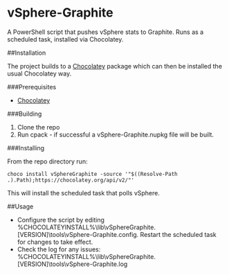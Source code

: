 vSphere-Graphite
================

A PowerShell script that pushes vSphere stats to Graphite. Runs as a scheduled task, installed via Chocolatey.

##Installation

The project builds to a [Chocolatey](https://chocolatey.org/) package which can then be installed the usual Chocolatey way.

###Prerequisites

* [Chocolatey](https://chocolatey.org/)

###Building

1. Clone the repo
2. Run cpack - if successful a vSphere-Graphite.nupkg file will be built.

###Installing

From the repo directory run:

    choco install vSphereGraphite -source '"$((Resolve-Path .).Path);https://chocolatey.org/api/v2/"'

This will install the scheduled task that polls vSphere.

##Usage

* Configure the script by editing %CHOCOLATEYINSTALL%\lib\vSphereGraphite.[VERSION]\tools\vSphere-Graphite.config. Restart the scheduled task for changes to take effect.
* Check the log for any issues: %CHOCOLATEYINSTALL%\lib\vSphereGraphite.[VERSION]\tools\vSphere-Graphite.log
